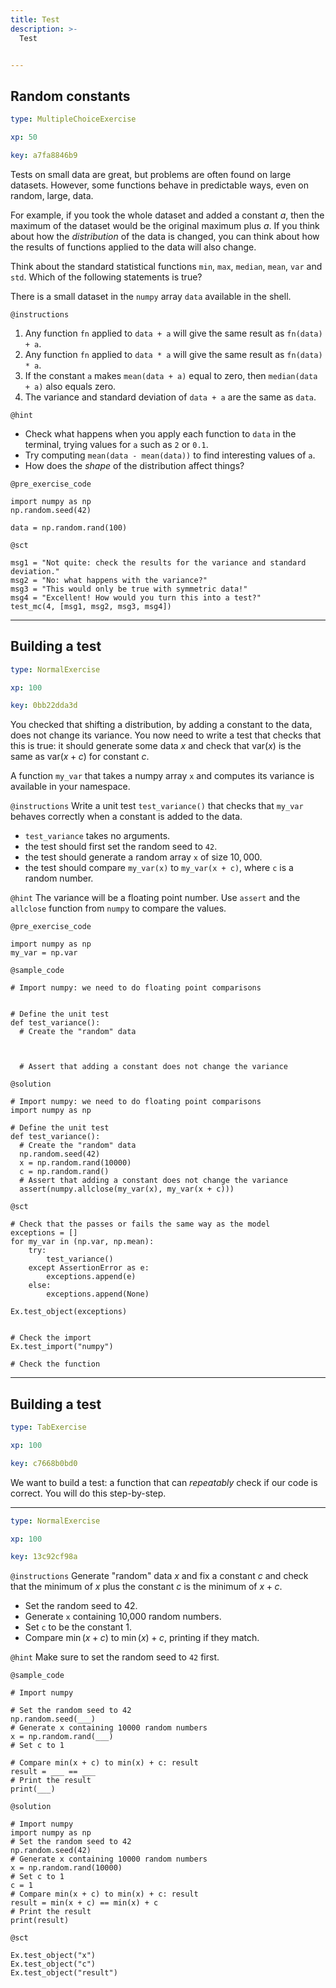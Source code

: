 ```yaml
---
title: Test
description: >-
  Test


---
```

## Random constants

```yaml
type: MultipleChoiceExercise

xp: 50

key: a7fa8846b9
```

Tests on small data are great, but problems are often found on large datasets. However, some functions behave in predictable ways, even on random, large, data.

For example, if you took the whole dataset and added a constant _a_, then the maximum of the dataset would be the original maximum plus _a_. If you think about how the _distribution_ of the data is changed, you can think about how the results of functions applied to the data will also change.

Think about the standard statistical functions `min`, `max`, `median`, `mean`, `var` and `std`. Which of the following statements is true?

There is a small dataset in the `numpy` array `data` available in the shell.

`@instructions`
1. Any function `fn` applied to `data + a` will give the same result as `fn(data) + a`.
2. Any function `fn` applied to `data * a` will give the same result as `fn(data) * a`.
3. If the constant `a` makes `mean(data + a)` equal to zero, then `median(data + a)` also equals zero.
4. The variance and standard deviation of `data + a` are the same as `data`.

`@hint`
- Check what happens when you apply each function to `data` in the terminal, trying values for `a` such as `2` or `0.1`.
- Try computing `mean(data - mean(data))` to find interesting values of `a`.
- How does the _shape_ of the distribution affect things?

`@pre_exercise_code`
```{python}
import numpy as np
np.random.seed(42)

data = np.random.rand(100)
```


`@sct`
```{python}
msg1 = "Not quite: check the results for the variance and standard deviation."
msg2 = "No: what happens with the variance?"
msg3 = "This would only be true with symmetric data!"
msg4 = "Excellent! How would you turn this into a test?"
test_mc(4, [msg1, msg2, msg3, msg4])
```





---
## Building a test

```yaml
type: NormalExercise

xp: 100

key: 0bb22dda3d
```

You checked that shifting a distribution, by adding a constant to the data, does not change its variance. You now need to write a test that checks that this is true: it should generate some data $x$ and check that $\mathrm{var}(x)$ is the same as $\mathrm{var}(x + c)$ for constant $c$.

A function `my_var` that takes a numpy array `x` and computes its variance is available in your namespace.

`@instructions`
Write a unit test `test_variance()` that checks that `my_var` behaves correctly when a constant is added to the data.

- `test_variance` takes no arguments.
- the test should first set the random seed to `42`.
- the test should generate a random array `x` of size $10,000$.
- the test should compare `my_var(x)` to `my_var(x + c)`, where `c` is a random number.

`@hint`
The variance will be a floating point number. Use `assert` and the `allclose` function from `numpy` to compare the values.

`@pre_exercise_code`
```{python}
import numpy as np
my_var = np.var
```
`@sample_code`
```{python}
# Import numpy: we need to do floating point comparisons


# Define the unit test
def test_variance():
  # Create the "random" data
  
  
  
  # Assert that adding a constant does not change the variance
```
`@solution`
```{python}
# Import numpy: we need to do floating point comparisons
import numpy as np

# Define the unit test
def test_variance():
  # Create the "random" data
  np.random.seed(42)
  x = np.random.rand(10000)
  c = np.random.rand()
  # Assert that adding a constant does not change the variance
  assert(numpy.allclose(my_var(x), my_var(x + c)))
```
`@sct`
```{python}
# Check that the passes or fails the same way as the model
exceptions = []
for my_var in (np.var, np.mean):
    try:
    	test_variance()
    except AssertionError as e:
    	exceptions.append(e)
    else:
    	exceptions.append(None)

Ex.test_object(exceptions)


# Check the import
Ex.test_import("numpy")

# Check the function
```





---
## Building a test

```yaml
type: TabExercise

xp: 100

key: c7668b0bd0
```

We want to build a test: a function that can _repeatably_ check if our code is correct. You will do this step-by-step.











***



```yaml
type: NormalExercise

xp: 100

key: 13c92cf98a
```



`@instructions`
Generate "random" data $x$ and fix a constant $c$ and check that the minimum of $x$ plus the constant $c$ is the minimum of $x + c$.

- Set the random seed to 42.
- Generate `x` containing 10,000 random numbers.
- Set `c` to be the constant 1.
- Compare $\min(x + c)$ to $\min(x) + c$, printing if they match.

`@hint`
Make sure to set the random seed to `42` first.


`@sample_code`
```{undefined}
# Import numpy

# Set the random seed to 42
np.random.seed(___)
# Generate x containing 10000 random numbers
x = np.random.rand(___)
# Set c to 1

# Compare min(x + c) to min(x) + c: result
result = ___ == ___
# Print the result
print(___)
```
`@solution`
```{undefined}
# Import numpy
import numpy as np
# Set the random seed to 42
np.random.seed(42)
# Generate x containing 10000 random numbers
x = np.random.rand(10000)
# Set c to 1
c = 1
# Compare min(x + c) to min(x) + c: result
result = min(x + c) == min(x) + c
# Print the result
print(result)
```
`@sct`
```{undefined}
Ex.test_object("x")
Ex.test_object("c")
Ex.test_object("result")
```




